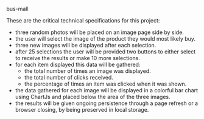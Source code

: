 bus-mall

These are the critical technical specifications for this project:
  * three random photos will be placed on an image page side by side.
  * the user will select the image of the product they would most likely buy.
  * three new images will be displayed after each selection.
  * after 25 selections the user will be provided two buttons to either select to receive the results or make 10 more selections.  
  * for each item displayed this data will be gathered:
      * the total number of times an image was displayed.
      * the total number of clicks received.
      * the percentage of times an item was clicked when it was shown.
  * the data gathered for each image will be displayed in a colorful bar chart using ChartJs and placed below the area of the three images.
  * the results will be given ongoing persistence through a page refresh or a browser closing, by being preserved in local storage.
